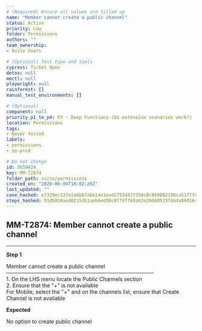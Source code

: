 ```yaml
---
# (Required) Ensure all values are filled up
name: "Member cannot create a public channel"
status: Active
priority: Low
folder: Permissions
authors: ""
team_ownership: 
- Suite Users

# (Optional) Test type and tools
cypress: Ticket Open
detox: null
mmctl: null
playwright: null
rainforest: []
manual_test_environments: []

# (Optional)
component: null
priority_p1_to_p4: P3 - Deep Functions (Do extensive scenarios work?)
location: Permissions
tags: 
- Never tested
labels: 
- permissions
- se-prod

# Do not change
id: 5659424
key: MM-T2874
folder_path: suite/permissions
created_on: "2020-06-04T18:02:26Z"
last_updated: ""
case_hashed: e7329ec527e1a6bb7abb14e1ead2752d477350c8c899882198ca5377fed98e82de560eb335a7313a1eaf03e503d9de73
steps_hashed: 91db958ae40215db1aeb6ed58c0ffdff68a02e20d60513f6b4a86016461eb8ec5130e0d05cfe97ab39153c330b8c34e2
---
```


## MM-T2874: Member cannot create a public channel

---

**Step 1**

Member cannot create a public channel\
————————————————————————————\
1\. On the LHS menu locate the Public Channels section\
2\. Ensure that the "+" is not available\
For Mobile, select the "+" and on the channels list, ensure that Create Channel is not available

**Expected**

No option to create public channel
